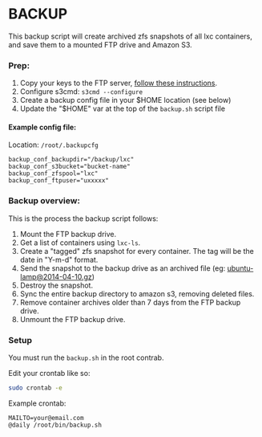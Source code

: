 # BACKUP

This backup script will create archived zfs snapshots of all lxc containers, and save them to a mounted FTP drive and Amazon S3.

### Prep:

1. Copy your keys to the FTP server, [follow these instructions](http://wiki.hetzner.de/index.php/Backup/en#FTP.2FSFTP.2FSCP).
2. Configure s3cmd: `s3cmd --configure`
3. Create a backup config file in your $HOME location (see below)
3. Update the "$HOME" var at the top of the `backup.sh` script file

#### Example config file:

Location: `/root/.backupcfg`

```
backup_conf_backupdir="/backup/lxc"
backup_conf_s3bucket="bucket-name"
backup_conf_zfspool="lxc"
backup_conf_ftpuser="uxxxxx"
```

### Backup overview:

This is the process the backup script follows:

1. Mount the FTP backup drive.
1. Get a list of containers using `lxc-ls`.
2. Create a "tagged" zfs snapshot for every container. The tag will be the date in "Y-m-d" format.
3. Send the snapshot to the backup drive as an archived file (eg: ubuntu-lamp@2014-04-10.gz)
4. Destroy the snapshot.
5. Sync the entire backup directory to amazon s3, removing deleted files.
6. Remove container archives older than 7 days from the FTP backup drive.
7. Unmount the FTP backup drive.

### Setup

You must run the `backup.sh` in the root contrab. 

Edit your crontab like so:

```bash
sudo crontab -e
```

Example crontab:

```
MAILTO=your@email.com
@daily /root/bin/backup.sh
```


